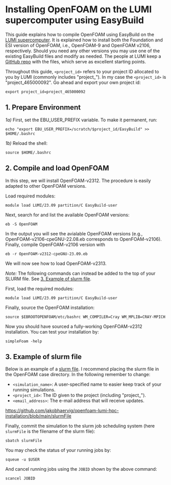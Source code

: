 # Installing OpenFOAM on the LUMI supercomputer using EasyBuild
This guide explains how to compile OpenFOAM using EasyBuild on the [LUMI supercomputer](https://lumi-supercomputer.eu). It is explained how to install both the Foundation and ESI version of OpenFOAM, i.e., OpenFOAM-9 and OpenFOAM v2106, respectively. Should you need any other versions you may use one of the existing EasyBuild files and modify as needed. The people at LUMI keep a [GitHub repo](https://github.com/Lumi-supercomputer/LUMI-EasyBuild-contrib/tree/main/easybuild/easyconfigs/o/OpenFOAM) with the files, which serve as excellent starting points.

Throughout this guide, ```<project_id>``` refers to your project ID allocated to you by LUMI (commonly includes "project_"). In my case the ```<project_id>``` is "project_465000092". Go ahead and export your own project id:
```shell
export project_id=project_465000092
```

## 1. Prepare Environment

*1a)* First, set the EBU_USER_PREFIX variable. To make it permanent, run:
```shell
echo "export EBU_USER_PREFIX=/scratch/$project_id/EasyBuild" >> $HOME/.bashrc
```
*1b)* Reload the shell:
```shell
source $HOME/.bashrc
```
## 2. Compile and load OpenFOAM

In this step, we will install OpenFOAM-v2312. The procedure is easily adapted to other OpenFOAM versions.

Load required modules:
```shell
module load LUMI/23.09 partition/C EasyBuild-user
```
Next, search for and list the available OpenFOAM versions:
```shell
eb -S OpenFOAM
```

In the output you will see the avialable OpenFOAM versions (e.g., OpenFOAM-v2106-cpeGNU-22.08.eb corresponds to OpenFOAM-v2106). Finally, compile OpenFOAM-v2106 version with
```shell
eb -r OpenFOAM-v2312-cpeGNU-23.09.eb
```
We will now see how to load OpenFOAM-v2313.

*Note:* The following commands can instead be added to the top of your SLURM file. See 
[3. Example of slurm file](#3-example-of-slurm-file).

First, load the required modules:
```shell
module load LUMI/23.09 partition/C EasyBuild-user
```
Finally, source the OpenFOAM installation:
```shell
source $EBROOTOPENFOAM/etc/bashrc WM_COMPILER=Cray WM_MPLIB=CRAY-MPICH
```
Now you should have sourced a fully-working OpenFOAM-v2312 installation. You can test your installation by:
```shell
simpleFoam -help
```

## 3. Example of slurm file
Below is an example of a [slurm file](https://github.com/jakobhaervig/openfoam-lumi-hpc-installation/blob/main/slurmFile). I recommend placing the slurm file in the OpenFOAM case directory. In the following remember to change:
- ```<simulation_name>```: A user-specified name to easier keep track of your running simulations.
- ```<project_id>```: The ID given to the project (including "project_").
- ```<email_address>```: The e-mail address that will receive updates.

https://github.com/jakobhaervig/openfoam-lumi-hpc-installation/blob/main/slurmFile

Finally, commit the simulation to the slurm job scheduling system (here ```slurmFile``` is the filename of the slurm file):
```shell
sbatch slurmFile
```

You may check the status of your running jobs by:
```shell
squeue -u $USER
```

And cancel running jobs using the ```JOBID``` shown by the above command:
```shell
scancel JOBID
```

